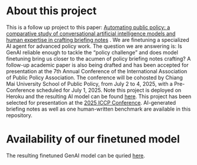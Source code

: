 # About this project
This is a follow up project to this paper: [Automating public policy: a comparative study of conversational artificial intelligence models and human expertise in crafting briefing notes](https://rdcu.be/dYDBq) .
We are finetuning a specialized AI agent for advanced policy work. The question we are answering is: Is GenAI reliable enough to tackle the “policy challenge” and does model finetuning bring us closer to the acumen of policy briefing notes crafting? A follow-up academic paper is also being drafted and has been accepted for presentation at the 7th Annual Conference of the International Association of Public Policy Association. The conference will be cohosted by Chiang Mai University School of Public Policy, from July 2 to 4, 2025, with a Pre-Conference scheduled for July 1, 2025. Note this project is deployed on Heroku and the resulting AI model can be found [here](http://34.118.169.86/). This project has been selected for presentation at the [2025 ICCP Conference](https://www.ippapublicpolicy.org/conference/icpp7-chiang-mai-2025/21). AI-generated briefing notes as well as one human-written benchmark are available in this repository.

# Availability of our finetuned model
The resulting finetuned GenAI model can be quried [here](http://34.118.169.86/). 
